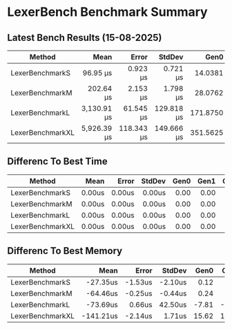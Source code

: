 # LexerBench Benchmark Summary

## Latest Bench Results (15-08-2025)

|Method|Mean|Error|StdDev|Gen0|Gen1|Gen2|Allocated|
|----------------------- |----------:|---------:|---------:|---------:|--------:|-----------:|-----------:|
|LexerBenchmarkS|96.95 μs|0.923 μs|0.721 μs|14.0381|3.6621|0.0000|229.53 KB|
|LexerBenchmarkM|202.64 μs|2.153 μs|1.798 μs|28.0762|10.9863|0.0000|461.63 KB|
|LexerBenchmarkL|3,130.91 μs|61.545 μs|129.818 μs|171.8750|167.9688|62.5000|2179.38 KB|
|LexerBenchmarkXL|5,926.39 μs|118.343 μs|149.666 μs|351.5625|343.7500|140.6250|4357.44 KB|

## Differenc To Best Time

|Method|Mean|Error|StdDev|Gen0|Gen1|Gen2|Allocated|
|----------------------- |----------:|---------:|---------:|---------:|--------:|-----------:|-----------:|
|LexerBenchmarkS|0.00us|0.00us|0.00us|0.00|0.00|0.00|0.00KB|
|LexerBenchmarkM|0.00us|0.00us|0.00us|0.00|0.00|0.00|0.00KB|
|LexerBenchmarkL|0.00us|0.00us|0.00us|0.00|0.00|0.00|0.00KB|
|LexerBenchmarkXL|0.00us|0.00us|0.00us|0.00|0.00|0.00|0.00KB|

## Differenc To Best Memory

|Method|Mean|Error|StdDev|Gen0|Gen1|Gen2|Allocated|
|----------------------- |----------:|---------:|---------:|---------:|--------:|-----------:|-----------:|
|LexerBenchmarkS|-27.35us|-1.53us|-2.10us|0.12|0.00|0.00|0.00KB|
|LexerBenchmarkM|-64.46us|-0.25us|-0.44us|0.24|0.24|0.00|0.00KB|
|LexerBenchmarkL|-73.69us|0.66us|42.50us|-7.81|-7.81|-7.81|-0.01KB|
|LexerBenchmarkXL|-141.21us|-2.14us|1.71us|15.62|15.62|15.62|0.01KB|

